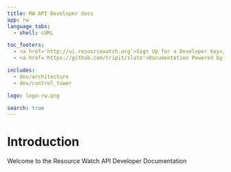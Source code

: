 ```yaml
---
title: RW API Developer docs
app: rw
language_tabs:
  - shell: cURL

toc_footers:
  - <a href='http://ui.resourcewatch.org'>Sign Up for a Developer Key</a>
  - <a href='https://github.com/tripit/slate'>Documentation Powered by Slate</a>

includes:
  - dev/architecture
  - dev/control_tower

logo: logo-rw.png

search: true
---
```


# Introduction

Welcome to the Resource Watch API Developer Documentation
